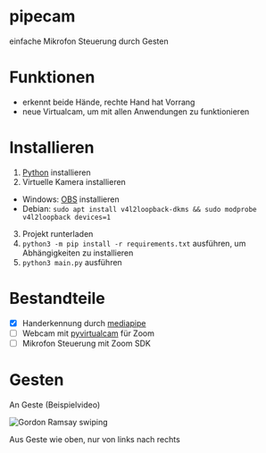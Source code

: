 # pipecam
einfache Mikrofon Steuerung durch Gesten 

# Funktionen
- erkennt beide Hände, rechte Hand hat Vorrang
- neue Virtualcam, um mit allen Anwendungen zu funktionieren

# Installieren
1. [Python](https://www.python.org/downloads/) installieren
2. Virtuelle Kamera installieren
- Windows: [OBS](https://obsproject.com/download) installieren
- Debian: `sudo apt install v4l2loopback-dkms && sudo modprobe v4l2loopback devices=1`
3. Projekt runterladen
4. `python3 -m pip install -r requirements.txt` ausführen, um Abhängigkeiten zu installieren
5. `python3 main.py` ausführen

# Bestandteile
- [x] Handerkennung durch [mediapipe](https://mediapipe.dev)
- [ ] Webcam mit [pyvirtualcam](https://github.com/letmaik/pyvirtualcam) für Zoom
- [ ] Mikrofon Steuerung mit Zoom SDK

# Gesten
An Geste (Beispielvideo)

![Gordon Ramsay swiping](https://c.tenor.com/XsEnfr0dKp4AAAAC/gordon-ramsey-swipe.gif)

Aus Geste
wie oben, nur von links nach rechts
